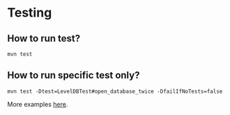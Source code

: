 # Testing

## How to run test?

```
mvn test
```

## How to run specific test only?

```
mvn test -Dtest=LevelDBTest#open_database_twice -DfailIfNoTests=false
```

More examples [here](http://maven.apache.org/surefire/maven-surefire-plugin/examples/single-test.html).